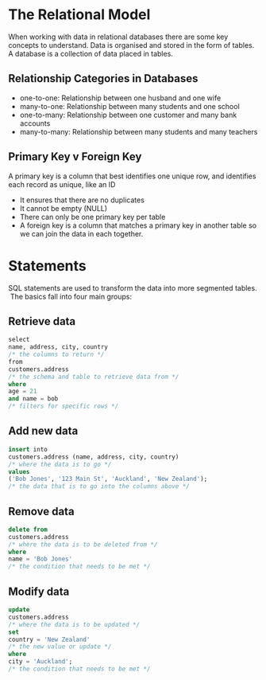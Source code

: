 # The Relational Model
When working with data in relational databases there are some key concepts to understand.  Data is organised and stored in the form of tables. A database is a collection of data placed in tables.

## Relationship Categories in Databases
- one-to-one: Relationship between one husband and one wife
- many-to-one: Relationship between many students and one school
- one-to-many: Relationship between one customer and many bank accounts
- many-to-many: Relationship between many students and many teachers

## Primary Key v Foreign Key
A primary key is a column that best identifies one unique row, and identifies each record as unique, like an ID

- It ensures that there are no duplicates
- It cannot be empty (NULL)
- There can only be one primary key per table
- A foreign key is a column that matches a primary key in another table so we can join the data in each together.

# Statements
SQL statements are used to transform the data into more segmented tables.  The basics fall into four main groups:

## Retrieve data
```sql
select 
name, address, city, country
/* the columns to return */
from 
customers.address
/* the schema and table to retrieve data from */
where
age = 21
and name = bob
/* filters for specific rows */
```

## Add new data
```sql
insert into 
customers.address (name, address, city, country)
/* where the data is to go */
values
('Bob Jones', '123 Main St', 'Auckland', 'New Zealand');
/* the data that is to go into the columns above */
```

## Remove data
```sql
delete from
customers.address 
/* where the data is to be deleted from */
where
name = 'Bob Jones' 
/* the condition that needs to be met */
```

## Modify data
```sql
update
customers.address 
/* where the data is to be updated */
set
country = 'New Zealand' 
/* the new value or update */
where
city = 'Auckland'; 
/* the condition that needs to be met */
```
